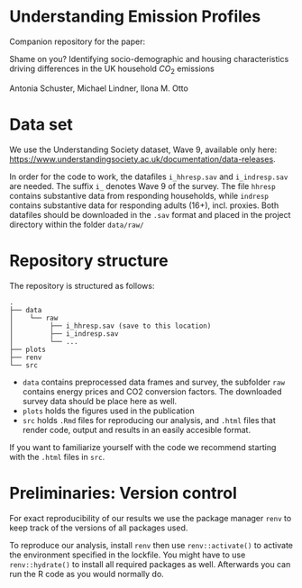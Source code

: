 # Understanding Emission Profiles

Companion repository for the paper: 

Shame on you? Identifying socio-demographic and housing characteristics driving differences in the UK household $CO_2$ emissions

Antonia Schuster, Michael Lindner, Ilona M. Otto

# Data set

We use the Understanding Society dataset, Wave 9, available only here: https://www.understandingsociety.ac.uk/documentation/data-releases.

In order for the code to work, the datafiles `i_hhresp.sav` and `i_indresp.sav` are needed. The suffix `i_` denotes Wave 9 of the survey. The file `hhresp` contains substantive data from responding households, while `indresp` contains substantive data for responding adults (16+), incl. proxies. Both datafiles should be downloaded in the `.sav` format and placed in the project directory within the folder `data/raw/`


# Repository structure

The repository is structured as follows:

```
.
├── data
│    └── raw
│         ├── i_hhresp.sav (save to this location)
│         ├── i_indresp.sav 
│         └── ...
├── plots
├── renv
└── src
```

* `data` contains preprocessed data frames and survey, the subfolder `raw` contains energy prices and CO2 conversion factors. The downloaded survey data should be place here as well.
* `plots` holds the figures used in the publication
* `src` holds `.Rmd` files for reproducing our analysis, and `.html` files that render code, output and results in an easily accesible format.


If you want to familiarize yourself with the code we recommend starting with the `.html` files in `src`.

# Preliminaries: Version control

For exact reproducibility of our results we use the package manager `renv` to keep track of the versions of all packages used.

To reproduce our analysis, install `renv` then use `renv::activate()` to activate the environment specified in the lockfile. You might have to use `renv::hydrate()` to install all required packages as well. Afterwards you can run the R code as you would normally do.
